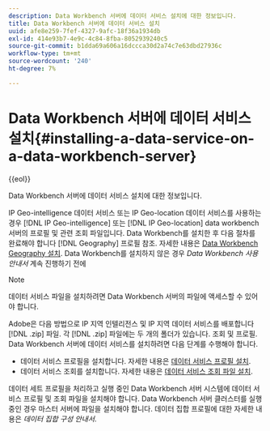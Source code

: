 ```yaml
---
description: Data Workbench 서버에 데이터 서비스 설치에 대한 정보입니다.
title: Data Workbench 서버에 데이터 서비스 설치
uuid: afe8e259-7fef-4327-9afc-18f36a1934db
exl-id: 414e93b7-4e9c-4c84-8fba-8052939240c5
source-git-commit: b1dda69a606a16dccca30d2a74c7e63dbd27936c
workflow-type: tm+mt
source-wordcount: '240'
ht-degree: 7%

---
```


# Data Workbench 서버에 데이터 서비스 설치{#installing-a-data-service-on-a-data-workbench-server}

{{eol}}

Data Workbench 서버에 데이터 서비스 설치에 대한 정보입니다.

IP Geo-intelligence 데이터 서비스 또는 IP Geo-location 데이터 서비스를 사용하는 경우 [!DNL IP Geo-intelligence] 또는 [!DNL IP Geo-location] data workbench 서버의 프로필 및 관련 조회 파일입니다. Data Workbench를 설치한 후 다음 절차를 완료해야 합니다 [!DNL Geography] 프로필 참조. 자세한 내용은 [Data Workbench Geography 설치](../../../../home/c-geo-oview/c-inst-geo/c-inst-geo.md). Data Workbench를 설치하지 않은 경우 *Data Workbench 사용 안내서* 계속 진행하기 전에

>[!NOTE]
>
>데이터 서비스 파일을 설치하려면 Data Workbench 서버의 파일에 액세스할 수 있어야 합니다.

Adobe은 다음 방법으로 IP 지역 인텔리전스 및 IP 지역 데이터 서비스를 배포합니다 [!DNL .zip] 파일. 각 [!DNL .zip] 파일에는 두 개의 폴더가 있습니다. 조회 및 프로필. Data Workbench 서버에 데이터 서비스를 설치하려면 다음 단계를 수행해야 합니다.

* 데이터 서비스 프로필을 설치합니다. 자세한 내용은 [데이터 서비스 프로필 설치](../../../../home/c-geo-oview/c-wk-data-svcs/c-install-data-svc/c-inst-data-svc-prof.md).
* 데이터 서비스 조회를 설치합니다. 자세한 내용은 [데이터 서비스 조회 파일 설치](../../../../home/c-geo-oview/c-wk-data-svcs/c-install-data-svc/t-inst-data-svc-lkp-files.md).

데이터 세트 프로필을 처리하고 실행 중인 Data Workbench 서버 시스템에 데이터 서비스 프로필 및 조회 파일을 설치해야 합니다. Data Workbench 서버 클러스터를 실행 중인 경우 마스터 서버에 파일을 설치해야 합니다. 데이터 집합 프로필에 대한 자세한 내용은 *데이터 집합 구성 안내서*.
